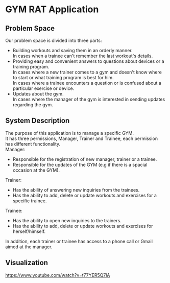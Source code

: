 # GYM RAT Application

## Problem Space
Our problem space is divided into three parts: </br>
* Building workouts and saving them in an orderly manner. </br>
In cases when a trainee can't remember the last workout's details. </br>
* Providing easy and convenient answers to questions about devices or a training program. </br>
In cases where a new trainer comes to a gym and doesn't know where to start or what training program is best for him. </br>
In cases where a trainee encounters a question or is confused about a particular exercise or device. </br>
* Updates about the gym. </br>
In cases where the manager of the gym is interested in sending updates regarding the gym.

## System Description
The purpose of this application is to manage a specific GYM. </br>
It has three permissions, Manager, Trainer and Trainee, each permission has different functionality. </br>
Manager: </br>
* Responsible for the registration of new manager, trainer or a trainee. 
* Responsible for the updates of the GYM (e.g if there is a spacial occasion at the GYM).

Trainer: </br>
* Has the ability of answering new inquiries from the trainees. 
* Has the ability to add, delete or update workouts and exercises for a specific trainee.

Trainee: </br>
* Has the ability to open new inquiries to the trainers.  
* Has the ability to add, delete or update workouts and exercises for herself/himself.

In addition, each trainer or trainee has access to a phone call or Gmail aimed at the manager. </br>

## Visualization
https://www.youtube.com/watch?v=t77YER5Q7lA 
